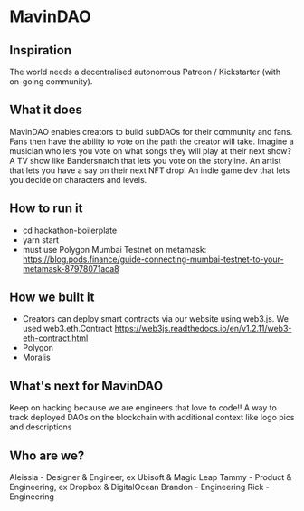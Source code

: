 # MavinDAO

## Inspiration
The world needs a decentralised autonomous Patreon / Kickstarter (with on-going community). 

## What it does
MavinDAO enables creators to build subDAOs for their community and fans. Fans then have the ability to vote on the path the creator will take. Imagine a musician who lets you vote on what songs they will play at their next show? A TV show like Bandersnatch that lets you vote on the storyline. An artist that lets you have a say on their next NFT drop! An indie game dev that lets you decide on characters and levels. 

## How to run it
* cd hackathon-boilerplate
* yarn start
* must use Polygon Mumbai Testnet on metamask: https://blog.pods.finance/guide-connecting-mumbai-testnet-to-your-metamask-87978071aca8

## How we built it
* Creators can deploy smart contracts via our website using web3.js. We used web3.eth.Contract https://web3js.readthedocs.io/en/v1.2.11/web3-eth-contract.html 
* Polygon
* Moralis 

## What's next for MavinDAO
Keep on hacking because we are engineers that love to code!! 
A way to track deployed DAOs on the blockchain with additional context like logo pics and descriptions

## Who are we?
Aleissia - Designer & Engineer, ex Ubisoft & Magic Leap
Tammy - Product & Engineering, ex Dropbox & DigitalOcean
Brandon - Engineering
Rick - Engineering 
